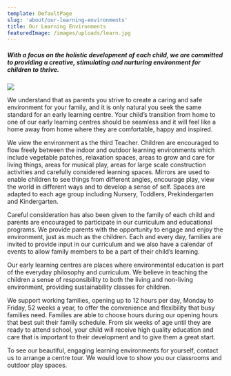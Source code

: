 ```yaml
---
template: DefaultPage
slug: 'about/our-learning-environments'
title: Our Learning Environments
featuredImage: /images/uploads/learn.jpg
---
```


##### With a focus on the holistic development of each child, we are committed to providing a creative, stimulating and nurturing environment for children to thrive.

![](/images/uploads/learn.jpg)

We understand that as parents you strive to create a caring and safe environment for your family, and it is only natural you seek the same standard for an early learning centre. Your child’s transition from home to one of our early learning centres should be seamless and it will feel like a home away from home where they are comfortable, happy and inspired.

We view the environment as the third Teacher. Children are encouraged to flow freely between the indoor and outdoor learning environments which include vegetable patches, relaxation spaces, areas to grow and care for living things, areas for musical play, areas for large scale construction activities and carefully considered learning spaces. Mirrors are used to enable children to see things from different angles, encourage play, view the world in different ways and to develop a sense of self. Spaces are adapted to each age group including Nursery, Toddlers, Prekindergarten and Kindergarten.

Careful consideration has also been given to the family of each child and parents are encouraged to participate in our curriculum and educational programs. We provide parents with the opportunity to engage and enjoy the environment, just as much as the children. Each and every day, families are invited to provide input in our curriculum and we also have a calendar of events to allow family members to be a part of their child’s learning.

Our early learning centres are places where environmental education is part of the everyday philosophy and curriculum. We believe in teaching the children a sense of responsibility to both the living and non-living environment, providing sustainability classes for children.

We support working families, opening up to 12 hours per day, Monday to Friday, 52 weeks a year, to offer the convenience and flexibility that busy families need. Families are able to choose hours during our opening hours that best suit their family schedule. From six weeks of age until they are ready to attend school, your child will receive high quality education and care that is important to their development and to give them a great start.

To see our beautiful, engaging learning environments for yourself, contact us to arrange a centre tour. We would love to show you our classrooms and outdoor play spaces.
